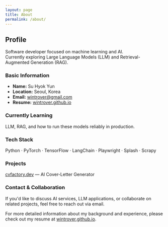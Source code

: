 ```yaml
---
layout: page
title: About
permalink: /about/
---
```


## Profile

Software developer focused on machine learning and AI. <br>Currently exploring Large Language Models (LLM) and Retrieval-Augmented Generation (RAG).

### Basic Information

- **Name:** Su Hyok Yun
- **Location:** Seoul, Korea
- **Email:** [wintrover@gmail.com](mailto:wintrover@gmail.com)
- **Resume:** [wintrover.github.io](https://wintrover.github.io)

### Currently Learning

LLM, RAG, and how to run these models reliably in production.

### Tech Stack

Python · PyTorch · TensorFlow · LangChain · Playwright · Splash · Scrapy

### Projects

[cvfactory.dev](https://cvfactory.dev) — AI Cover-Letter Generator

### Contact & Collaboration

If you'd like to discuss AI services, LLM applications, or collaborate on related projects, feel free to reach out via email.

For more detailed information about my background and experience, please check out my resume at [wintrover.github.io](https://wintrover.github.io).